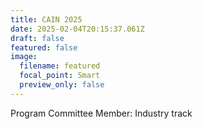 ```yaml
---
title: CAIN 2025
date: 2025-02-04T20:15:37.061Z
draft: false
featured: false
image:
  filename: featured
  focal_point: Smart
  preview_only: false
---
```

Program Committee Member: Industry track